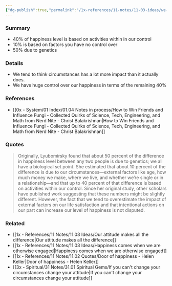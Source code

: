 ```yaml
---
{"dg-publish":true,"permalink":"/1x-references/11-notes/11-03-ideas/we-overestimate-the-impact-of-external-factors-on-life-happiness/","title":"We overestimate the impact of external factors on life happiness","created":"2025-01-08T22:40:11.135+03:00","updated":"2025-01-08T22:45:04.307+03:00"}
---
```



### Summary
- 40% of happiness level is based on activities within in our control
- 10% is based on factors you have no control over
- 50% due to genetics

### Details
- We tend to think circumstances has a lot more impact than it actually does.
- We have huge control over our happiness in terms of the remaining 40%

### References
- [[0x - System/01 Index/01.04 Notes in process/How to Win Friends and Influence Fungi - Collected Quirks of Science, Tech, Engineering, and Math from Nerd Nite - Christ Balakrishnan\|How to Win Friends and Influence Fungi - Collected Quirks of Science, Tech, Engineering, and Math from Nerd Nite - Christ Balakrishnan]]

### Quotes
> Originally, Lyubomirsky found that about 50 percent of the difference in happiness level between any two people is due to genetics; we all have a biological set point. She estimated that about 10 percent of the difference is due to our circumstances—external factors like age, how much money we make, where we live, and whether we’re single or in a relationship—and that up to 40 percent of that difference is based on activities within our control. Since her original study, other scholars have published work suggesting that these numbers might be slightly different. However, the fact that we tend to overestimate the impact of external factors on our life satisfaction and that intentional actions on our part can increase our level of happiness is not disputed.

### Related
- [[1x - References/11 Notes/11.03 Ideas/Our attitude makes all the difference\|Our attitude makes all the difference]]
- [[1x - References/11 Notes/11.03 Ideas/Happiness comes when we are otherwise engaged\|Happiness comes when we are otherwise engaged]]
- [[1x - References/11 Notes/11.02 Quotes/Door of happiness - Helen Keller\|Door of happiness - Helen Keller]]
- [[3x - Spiritual/31 Notes/31.01 Spiritual Gems/If you can't change your circumstances change your attitude\|If you can't change your circumstances change your attitude]]